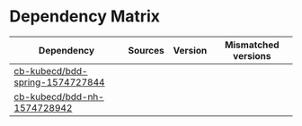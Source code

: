 # Dependency Matrix

Dependency | Sources | Version | Mismatched versions
---------- | ------- | ------- | -------------------
[cb-kubecd/bdd-spring-1574727844](https://github.com/cb-kubecd/bdd-spring-1574727844.git) |  | []() | 
[cb-kubecd/bdd-nh-1574728942](https://github.com/cb-kubecd/bdd-nh-1574728942.git) |  | []() | 
